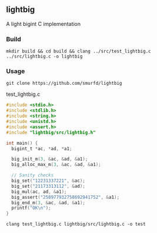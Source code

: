 ## lightbig
A light bigint C implementation

### Build
```
mkdir build && cd build && clang ../src/test_lightbig.c ../src/lightbig.c -o lightbig
```

### Usage
```
git clone https://github.com/smurfd/lightbig
```
test_lightbig.c
```c
#include <stdio.h>
#include <stdlib.h>
#include <string.h>
#include <unistd.h>
#include <assert.h>
#include "lightbig/src/lightbig.h"

int main() {
  bigint_t *ac, *ad, *a1;

  big_init_m(3, &ac, &ad, &a1);
  big_alloc_max_m(3, &ac, &ad, &a1);

  // Sanity checks
  big_set("12231337221", &ac);
  big_set("21173313112", &ad);
  big_mul(ac, ad, &a1);
  big_assert("258977932758692941752", &a1);
  big_end_m(3, &ac, &ad, &a1);
  printf("OK\n");
}
```
```
clang test_lightbig.c lightbig/src/lightbig.c -o test
```

